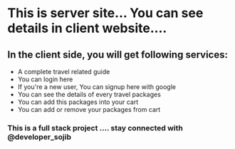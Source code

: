 # This is server site... You can see details in client website....

## In the client side, you will get following services:

* A complete travel related guide
* You can login here
* If you're a new user, You can signup here with google
* You can see the details of every travel packages
* You can add this packages into your cart 
* You can add or remove your packages from cart

### This is a full stack project .... stay connected with @developer_sojib 
